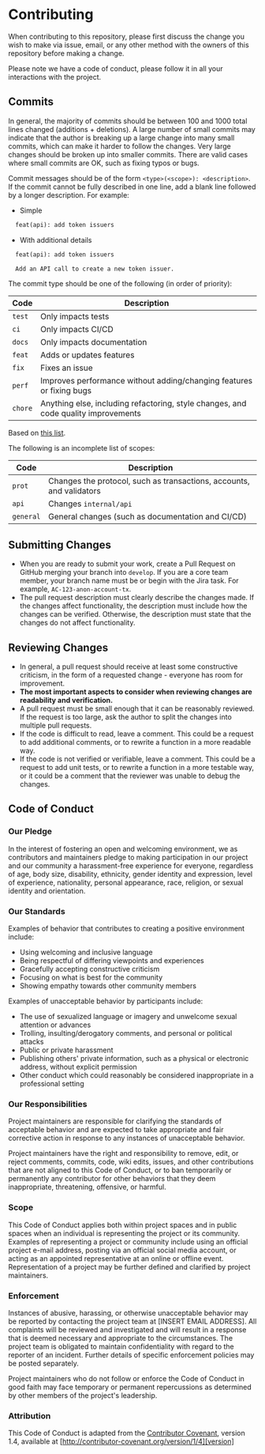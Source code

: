 # Contributing

When contributing to this repository, please first discuss the change you wish to make via issue,
email, or any other method with the owners of this repository before making a change.

Please note we have a code of conduct, please follow it in all your interactions with the project.

## Commits

In general, the majority of commits should be between 100 and 1000 total lines
changed (additions + deletions). A large number of small commits may indicate
that the author is breaking up a large change into many small commits, which can
make it harder to follow the changes. Very large changes should be broken up
into smaller commits. There are valid cases where small commits are OK, such as
fixing typos or bugs.

Commit messages should be of the form `<type>(<scope>): <description>`. If the
commit cannot be fully described in one line, add a blank line followed by a
longer description. For example:

+ Simple

```markdown
  feat(api): add token issuers
```

+ With additional details

```markdown
  feat(api): add token issuers

  Add an API call to create a new token issuer.
```

The commit type should be one of the following (in order of priority):

| Code    | Description
| ------- | -----------
| `test`  | Only impacts tests
| `ci`    | Only impacts CI/CD
| `docs`  | Only impacts documentation
| `feat`  | Adds or updates features
| `fix`   | Fixes an issue
| `perf`  | Improves performance without adding/changing features or fixing bugs
| `chore` | Anything else, including refactoring, style changes, and code quality improvements

Based on [this list][2].

The following is an incomplete list of scopes:

| Code      | Description
| --------- | -----------
| `prot`    | Changes the protocol, such as transactions, accounts, and validators
| `api`     | Changes `internal/api`
| `general` | General changes (such as documentation and CI/CD)

[1]: https://www.conventionalcommits.org/en/v1.0.0/
[2]: https://github.com/conventional-changelog/commitlint/tree/master/%40commitlint/config-conventional#problems

## Submitting Changes

+ When you are ready to submit your work, create a Pull Request on GitHub
  merging your branch into `develop`. If you are a core team member, your branch
  name must be or begin with the Jira task. For example,
  `AC-123-anon-account-tx`.
+ The pull request description must clearly describe the changes made. If the
  changes affect functionality, the description must include how the changes can
  be verified. Otherwise, the description must state that the changes do not
  affect functionality.

## Reviewing Changes

+ In general, a pull request should receive at least some constructive
  criticism, in the form of a requested change - everyone has room for
  improvement.
+ **The most important aspects to consider when reviewing changes are
  readability and verification.**
+ A pull request must be small enough that it can be reasonably reviewed. If the
  request is too large, ask the author to split the changes into multiple pull
  requests.
+ If the code is difficult to read, leave a comment. This could be a request to
  add additional comments, or to rewrite a function in a more readable way.
+ If the code is not verified or verifiable, leave a comment. This could be a
  request to add unit tests, or to rewrite a function in a more testable way, or
  it could be a comment that the reviewer was unable to debug the changes.

## Code of Conduct

### Our Pledge

In the interest of fostering an open and welcoming environment, we as
contributors and maintainers pledge to making participation in our project and
our community a harassment-free experience for everyone, regardless of age, body
size, disability, ethnicity, gender identity and expression, level of experience,
nationality, personal appearance, race, religion, or sexual identity and
orientation.

### Our Standards

Examples of behavior that contributes to creating a positive environment
include:

* Using welcoming and inclusive language
* Being respectful of differing viewpoints and experiences
* Gracefully accepting constructive criticism
* Focusing on what is best for the community
* Showing empathy towards other community members

Examples of unacceptable behavior by participants include:

* The use of sexualized language or imagery and unwelcome sexual attention or
advances
* Trolling, insulting/derogatory comments, and personal or political attacks
* Public or private harassment
* Publishing others' private information, such as a physical or electronic
address, without explicit permission
* Other conduct which could reasonably be considered inappropriate in a
professional setting

### Our Responsibilities

Project maintainers are responsible for clarifying the standards of acceptable
behavior and are expected to take appropriate and fair corrective action in
response to any instances of unacceptable behavior.

Project maintainers have the right and responsibility to remove, edit, or
reject comments, commits, code, wiki edits, issues, and other contributions
that are not aligned to this Code of Conduct, or to ban temporarily or
permanently any contributor for other behaviors that they deem inappropriate,
threatening, offensive, or harmful.

### Scope

This Code of Conduct applies both within project spaces and in public spaces
when an individual is representing the project or its community. Examples of
representing a project or community include using an official project e-mail
address, posting via an official social media account, or acting as an appointed
representative at an online or offline event. Representation of a project may be
further defined and clarified by project maintainers.

### Enforcement

Instances of abusive, harassing, or otherwise unacceptable behavior may be
reported by contacting the project team at [INSERT EMAIL ADDRESS]. All
complaints will be reviewed and investigated and will result in a response that
is deemed necessary and appropriate to the circumstances. The project team is
obligated to maintain confidentiality with regard to the reporter of an incident.
Further details of specific enforcement policies may be posted separately.

Project maintainers who do not follow or enforce the Code of Conduct in good
faith may face temporary or permanent repercussions as determined by other
members of the project's leadership.

### Attribution

This Code of Conduct is adapted from the [Contributor Covenant][homepage], version 1.4,
available at [http://contributor-covenant.org/version/1/4][version]

[homepage]: http://contributor-covenant.org
[version]: http://contributor-covenant.org/version/1/4/